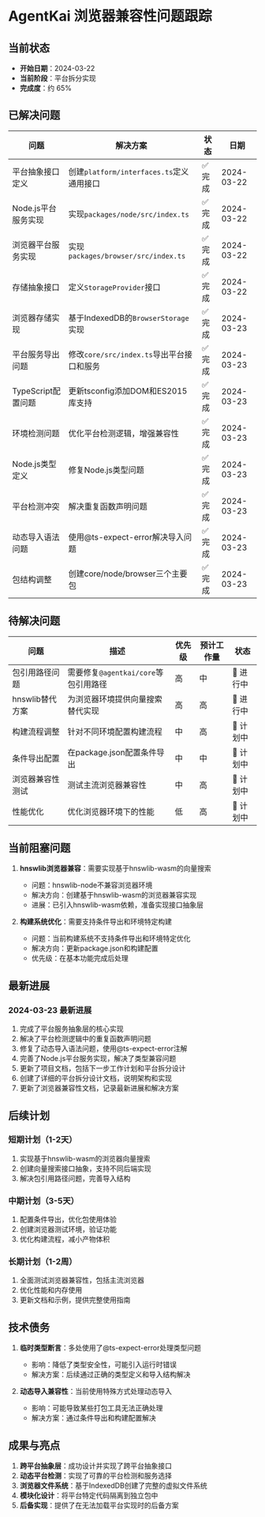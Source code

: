 # AgentKai 浏览器兼容性问题跟踪

## 当前状态

- **开始日期**：2024-03-22
- **当前阶段**：平台拆分实现
- **完成度**：约 65%

## 已解决问题

| 问题 | 解决方案 | 状态 | 日期 |
|------|----------|------|------|
| 平台抽象接口定义 | 创建`platform/interfaces.ts`定义通用接口 | ✅ 完成 | 2024-03-22 |
| Node.js平台服务实现 | 实现`packages/node/src/index.ts` | ✅ 完成 | 2024-03-22 |
| 浏览器平台服务实现 | 实现`packages/browser/src/index.ts` | ✅ 完成 | 2024-03-22 |
| 存储抽象接口 | 定义`StorageProvider`接口 | ✅ 完成 | 2024-03-22 |
| 浏览器存储实现 | 基于IndexedDB的`BrowserStorage`实现 | ✅ 完成 | 2024-03-23 |
| 平台服务导出问题 | 修改`core/src/index.ts`导出平台接口和服务 | ✅ 完成 | 2024-03-23 |
| TypeScript配置问题 | 更新tsconfig添加DOM和ES2015库支持 | ✅ 完成 | 2024-03-23 |
| 环境检测问题 | 优化平台检测逻辑，增强兼容性 | ✅ 完成 | 2024-03-23 |
| Node.js类型定义 | 修复Node.js类型问题 | ✅ 完成 | 2024-03-23 |
| 平台检测冲突 | 解决重复函数声明问题 | ✅ 完成 | 2024-03-23 |
| 动态导入语法问题 | 使用@ts-expect-error解决导入问题 | ✅ 完成 | 2024-03-23 |
| 包结构调整 | 创建core/node/browser三个主要包 | ✅ 完成 | 2024-03-23 |

## 待解决问题

| 问题 | 描述 | 优先级 | 预计工作量 | 状态 |
|------|------|--------|------------|------|
| 包引用路径问题 | 需要修复`@agentkai/core`等包引用路径 | 高 | 中 | 🔄 进行中 |
| hnswlib替代方案 | 为浏览器环境提供向量搜索替代实现 | 高 | 高 | 🔄 进行中 |
| 构建流程调整 | 针对不同环境配置构建流程 | 中 | 高 | 📝 计划中 |
| 条件导出配置 | 在package.json配置条件导出 | 中 | 中 | 📝 计划中 |
| 浏览器兼容性测试 | 测试主流浏览器兼容性 | 中 | 高 | 📝 计划中 |
| 性能优化 | 优化浏览器环境下的性能 | 低 | 高 | 📝 计划中 |

## 当前阻塞问题

1. **hnswlib浏览器兼容**：需要实现基于hnswlib-wasm的向量搜索
   - 问题：hnswlib-node不兼容浏览器环境
   - 解决方向：创建基于hnswlib-wasm的浏览器兼容实现
   - 进展：已引入hnswlib-wasm依赖，准备实现接口抽象层

2. **构建系统优化**：需要支持条件导出和环境特定构建
   - 问题：当前构建系统不支持条件导出和环境特定优化
   - 解决方向：更新package.json和构建配置
   - 优先级：在基本功能完成后处理

## 最新进展

### 2024-03-23 最新进展
1. 完成了平台服务抽象层的核心实现
2. 解决了平台检测逻辑中的重复函数声明问题
3. 修复了动态导入语法问题，使用@ts-expect-error注解
4. 完善了Node.js平台服务实现，解决了类型兼容问题
5. 更新了项目文档，包括下一步工作计划和平台拆分设计
6. 创建了详细的平台拆分设计文档，说明架构和实现
7. 更新了浏览器兼容性文档，记录最新进展和解决方案

## 后续计划

### 短期计划（1-2天）
1. 实现基于hnswlib-wasm的浏览器向量搜索
2. 创建向量搜索接口抽象，支持不同后端实现
3. 解决包引用路径问题，完善导入结构

### 中期计划（3-5天）
1. 配置条件导出，优化包使用体验
2. 创建浏览器测试环境，验证功能
3. 优化构建流程，减小产物体积

### 长期计划（1-2周）
1. 全面测试浏览器兼容性，包括主流浏览器
2. 优化性能和内存使用
3. 更新文档和示例，提供完整使用指南

## 技术债务

1. **临时类型断言**：多处使用了@ts-expect-error处理类型问题
   - 影响：降低了类型安全性，可能引入运行时错误
   - 解决方案：后续通过正确的类型定义和导入结构解决

2. **动态导入兼容性**：当前使用特殊方式处理动态导入
   - 影响：可能导致某些打包工具无法正确处理
   - 解决方案：通过条件导出和构建配置解决

## 成果与亮点

1. **跨平台抽象层**：成功设计并实现了跨平台抽象接口
2. **动态平台检测**：实现了可靠的平台检测和服务选择
3. **浏览器文件系统**：基于IndexedDB创建了完整的虚拟文件系统
4. **模块化设计**：将平台特定代码隔离到独立包中
5. **后备实现**：提供了在无法加载平台实现时的后备方案 